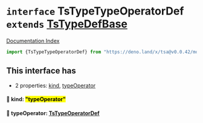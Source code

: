 # `interface` TsTypeTypeOperatorDef `extends` [TsTypeDefBase](../private.interface.TsTypeDefBase/README.md)

[Documentation Index](../README.md)

```ts
import {TsTypeTypeOperatorDef} from "https://deno.land/x/tsa@v0.0.42/mod.ts"
```

## This interface has

- 2 properties:
[kind](#-kind-typeoperator),
[typeOperator](#-typeoperator-tstypeoperatordef)


#### 📄 kind: <mark>"typeOperator"</mark>



#### 📄 typeOperator: [TsTypeOperatorDef](../interface.TsTypeOperatorDef/README.md)



